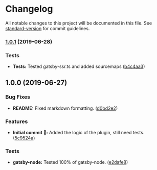 # Changelog

All notable changes to this project will be documented in this file. See [standard-version](https://github.com/conventional-changelog/standard-version) for commit guidelines.

### [1.0.1](https://github.com/itmayziii/gatsby-plugin-webpack-entry/compare/v1.0.0...v1.0.1) (2019-06-28)


### Tests

* **Tests:** Tested gatsby-ssr.ts and added sourcemaps ([b4c4aa3](https://github.com/itmayziii/gatsby-plugin-webpack-entry/commit/b4c4aa3))



## 1.0.0 (2019-06-27)


### Bug Fixes

* **README:** Fixed markdown formatting. ([d0bd2e2](https://github.com/itmayziii/gatsby-plugin-webpack-entry/commit/d0bd2e2))


### Features

* **Initial commit :rocket::** Added the logic of the plugin, still need tests. ([5c9524a](https://github.com/itmayziii/gatsby-plugin-webpack-entry/commit/5c9524a))


### Tests

* **gatsby-node:** Tested 100% of gatsby-node. ([e2dafe8](https://github.com/itmayziii/gatsby-plugin-webpack-entry/commit/e2dafe8))
